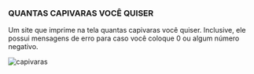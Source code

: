 ### QUANTAS CAPIVARAS VOCÊ QUISER
Um site que imprime na tela quantas capivaras você quiser. Inclusive, ele possui mensagens de erro para caso você coloque 0 ou algum número negativo. 

![capivaras](md/tela-capivaras.PNG)